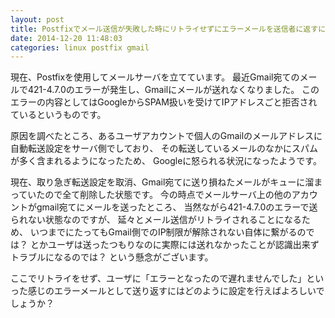 ```yaml
---
layout: post
title: Postfixでメール送信が失敗した時にリトライせずにエラーメールを送信者に返すにはどうしたらいいですか？
date: 2014-12-20 11:48:03
categories: linux postfix gmail
---
```

<p>現在、Postfixを使用してメールサーバを立てています。
最近Gmail宛てのメールで421-4.7.0のエラーが発生し、Gmailにメールが送れなくなりました。
このエラーの内容としてはGoogleからSPAM扱いを受けてIPアドレスごと拒否されているというものです。</p>

<p>原因を調べたところ、あるユーザアカウントで個人のGmailのメールアドレスに自動転送設定をサーバ側でしており、
その転送しているメールのなかにスパムが多く含まれるようになったため、
Googleに怒られる状況になったようです。</p>

<p>現在、取り急ぎ転送設定を取消、Gmail宛てに送り損ねたメールがキューに溜まっていたので全て削除した状態です。
今の時点でメールサーバ上の他のアカウントがgmail宛てにメールを送ったところ、
当然ながら421-4.7.0のエラーで送られない状態なのですが、
延々とメール送信がリトライされることになるため、
いつまでにたってもGmail側でのIP制限が解除されない自体に繋がるのでは？
とかユーザは送ったつもりなのに実際には送れなかったことが認識出来ずトラブルになるのでは？
という懸念がございます。</p>

<p>ここでリトライをせず、ユーザに「エラーとなったので遅れませんでした」といった感じのエラーメールとして送り返すにはどのように設定を行えばよろしいでしょうか？</p>
